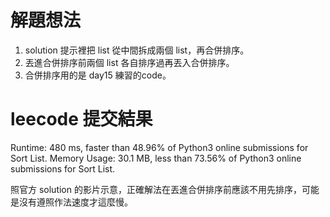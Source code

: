 # 解題想法
1. solution 提示裡把 list 從中間拆成兩個 list，再合併排序。
2. 丟進合併排序前兩個 list 各自排序過再丟入合併排序。
3. 合併排序用的是 day15 練習的code。

# leecode 提交結果
Runtime: 480 ms, faster than 48.96% of Python3 online submissions for Sort List.
Memory Usage: 30.1 MB, less than 73.56% of Python3 online submissions for Sort List.

照官方 solution 的影片示意，正確解法在丟進合併排序前應該不用先排序，可能是沒有遵照作法速度才這麼慢。
